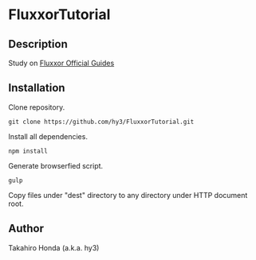 # FluxxorTutorial

## Description
Study on [Fluxxor Official Guides](http://fluxxor.com/guides/)

## Installation

Clone repository.

    git clone https://github.com/hy3/FluxxorTutorial.git

Install all dependencies.

    npm install

Generate browserfied script.

    gulp

Copy files under "dest" directory to any directory under HTTP document root.

## Author
Takahiro Honda (a.k.a. hy3)
